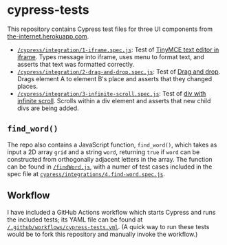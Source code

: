 # cypress-tests

This repository contains Cypress test files for three UI components from [the-internet.herokuapp.com](http://the-internet.herokuapp.com).

- [`/cypress/integration/1-iframe.spec.js`](https://github.com/nelsonlove/cypress-tests/blob/main/cypress/integration/1-iframe.spec.js): Test of [TinyMCE text editor in iframe](http://the-internet.herokuapp.com/iframe). Types message into iframe, uses menu to format text, and asserts that text was formatted correctly.
- [`/cypress/integration/2-drag-and-drop.spec.js`](https://github.com/nelsonlove/cypress-tests/blob/main/cypress/integration/2-drag-and-drop.spec.js): Test of [Drag and drop](http://the-internet.herokuapp.com/drag_and_drop). Drags element A to element B's place and asserts that they changed places.
- [`/cypress/integration/3-infinite-scroll.spec.js`](https://github.com/nelsonlove/cypress-tests/blob/main/cypress/integration/3-infinite-scroll.spec.js): Test of [div with infinite scroll](http://the-internet.herokuapp.com/infinite_scroll). Scrolls within a div element and asserts that new child divs are being added.

## `find_word()`

The repo also contains a JavaScript function, `find_word()`, which takes as input a 2D array `grid` and a string `word`, returning `true` if `word` can be constructed from orthogonally adjacent letters in the array. The function can be found in [`/findWord.js`](https://github.com/nelsonlove/cypress-tests/blob/main/findWord.js), with a numer of test cases included in the spec file at [`cypress/integrations/4.find-word.spec.js`](https://github.com/nelsonlove/cypress-tests/blob/main/cypress/integration/4-find-word.spec.js).

## Workflow

I have included a GitHub Actions workflow which starts Cypress and runs the included tests; its YAML file can be found at [`/.github/workflows/cypress-tests.yml`](https://github.com/nelsonlove/cypress-tests/blob/main/.github/workflows/cypress-tests.yml). (A quick way to run these tests would be to fork this repository and manually invoke the workflow.)
